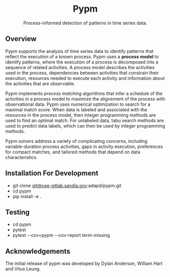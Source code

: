 <h1 align="center">Pypm</h1>
<p align="center">
Process-informed detection of patterns in time series data.
</p>

## Overview

<!-- start overview -->

Pypm supports the analysis of time series data to identify patterns that
reflect the execution of a known process.  Pypm uses a **process model**
to identify patterns, where the execution of a process is decomposed
into a sequence of related activities.  A process model describes the
activities used in the process, dependencies between activities that
constrain their execution, resources needed to execute each activity
and information about the activities that are observable.

Pypm implements *process matching* algorithms that infer a schedule
of the activities in a process model to maximize the alignement of the
process with observational data.  Pypm uses numerical optimization to
search for a maximal match score.  When data is labeled and associated
with the resources in the process model, then integer programming
methods are used to find an optimal match.  For unlabeled data, tabu
search methods are used to predict data labels, which can then be used
by integer programming methods.

Pypm solvers address a variety of complicating concerns, including
variable-duration process activities, gaps in activity execution,
preferences for compact matches, and tailored methods that depend on
data characteristics.

<!-- end overview -->

## Installation For Development

* git clone git@cee-gitlab.sandia.gov:adapd/pypm.git
* cd pypm
* pip install -e .

## Testing

* cd pypm
* pytest
* pytest --cov=pypm --cov-report term-missing

## Acknowledgements

The initial release of pypm was developed by Dylan Anderson, William Hart and Vitus Leung.

